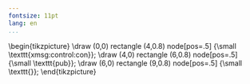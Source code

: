 ```yaml
---
fontsize: 11pt
lang: en
...
```


\begin{tikzpicture}
    \draw (0,0) rectangle (4,0.8) node[pos=.5] {\small \texttt{xmsg:control:con}};
    \draw (4,0) rectangle (6,0.8) node[pos=.5] {\small \texttt{pub}};
    \draw (6,0) rectangle (9,0.8) node[pos=.5] {\small \texttt{<IDENTITY>}};
\end{tikzpicture}
